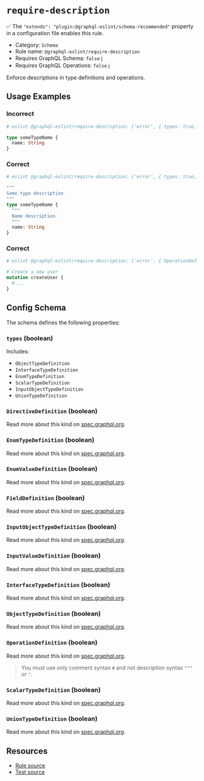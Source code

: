 # `require-description`

✅ The `"extends": "plugin:@graphql-eslint/schema-recommended"` property in a configuration file enables this rule.

- Category: `Schema`
- Rule name: `@graphql-eslint/require-description`
- Requires GraphQL Schema: `false` [ℹ️](../../README.md#extended-linting-rules-with-graphql-schema)
- Requires GraphQL Operations: `false` [ℹ️](../../README.md#extended-linting-rules-with-siblings-operations)

Enforce descriptions in type definitions and operations.

## Usage Examples

### Incorrect

```graphql
# eslint @graphql-eslint/require-description: ['error', { types: true, FieldDefinition: true }]

type someTypeName {
  name: String
}
```

### Correct

```graphql
# eslint @graphql-eslint/require-description: ['error', { types: true, FieldDefinition: true }]

"""
Some type description
"""
type someTypeName {
  """
  Name description
  """
  name: String
}
```

### Correct

```graphql
# eslint @graphql-eslint/require-description: ['error', { OperationDefinition: true }]

# Create a new user
mutation createUser {
  # ...
}
```

## Config Schema

The schema defines the following properties:

### `types` (boolean)

Includes:

- `ObjectTypeDefinition`
- `InterfaceTypeDefinition`
- `EnumTypeDefinition`
- `ScalarTypeDefinition`
- `InputObjectTypeDefinition`
- `UnionTypeDefinition`

### `DirectiveDefinition` (boolean)

Read more about this kind on [spec.graphql.org](https://spec.graphql.org/October2021/#DirectiveDefinition).

### `EnumTypeDefinition` (boolean)

Read more about this kind on [spec.graphql.org](https://spec.graphql.org/October2021/#EnumTypeDefinition).

### `EnumValueDefinition` (boolean)

Read more about this kind on [spec.graphql.org](https://spec.graphql.org/October2021/#EnumValueDefinition).

### `FieldDefinition` (boolean)

Read more about this kind on [spec.graphql.org](https://spec.graphql.org/October2021/#FieldDefinition).

### `InputObjectTypeDefinition` (boolean)

Read more about this kind on [spec.graphql.org](https://spec.graphql.org/October2021/#InputObjectTypeDefinition).

### `InputValueDefinition` (boolean)

Read more about this kind on [spec.graphql.org](https://spec.graphql.org/October2021/#InputValueDefinition).

### `InterfaceTypeDefinition` (boolean)

Read more about this kind on [spec.graphql.org](https://spec.graphql.org/October2021/#InterfaceTypeDefinition).

### `ObjectTypeDefinition` (boolean)

Read more about this kind on [spec.graphql.org](https://spec.graphql.org/October2021/#ObjectTypeDefinition).

### `OperationDefinition` (boolean)

Read more about this kind on [spec.graphql.org](https://spec.graphql.org/October2021/#OperationDefinition).

> You must use only comment syntax `#` and not description syntax `"""` or `"`.

### `ScalarTypeDefinition` (boolean)

Read more about this kind on [spec.graphql.org](https://spec.graphql.org/October2021/#ScalarTypeDefinition).

### `UnionTypeDefinition` (boolean)

Read more about this kind on [spec.graphql.org](https://spec.graphql.org/October2021/#UnionTypeDefinition).

## Resources

- [Rule source](../../packages/plugin/src/rules/require-description.ts)
- [Test source](../../packages/plugin/tests/require-description.spec.ts)
